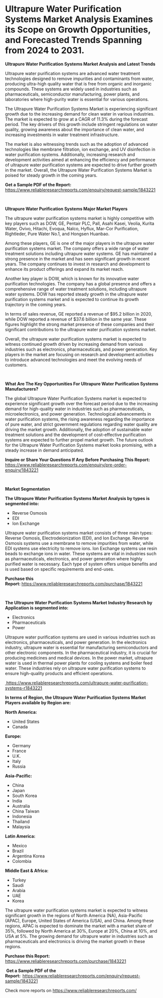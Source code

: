 <p><h1>Ultrapure Water Purification Systems Market Analysis Examines its Scope on Growth Opportunities, and Forecasted Trends Spanning from 2024 to 2031.</h1></p><p><strong>Ultrapure Water Purification Systems Market Analysis and Latest Trends</strong></p>
<p><p>Ultrapure water purification systems are advanced water treatment technologies designed to remove impurities and contaminants from water, producing ultra-high quality water that is free from organic and inorganic compounds. These systems are widely used in industries such as pharmaceuticals, semiconductor manufacturing, power plants, and laboratories where high-purity water is essential for various operations.</p><p>The Ultrapure Water Purification Systems Market is experiencing significant growth due to the increasing demand for clean water in various industries. The market is expected to grow at a CAGR of 11.3% during the forecast period. The key drivers of this growth include stringent regulations on water quality, growing awareness about the importance of clean water, and increasing investments in water treatment infrastructure.</p><p>The market is also witnessing trends such as the adoption of advanced technologies like membrane filtration, ion exchange, and UV disinfection in water purification systems. Additionally, increasing research and development activities aimed at enhancing the efficiency and performance of ultrapure water purification systems are expected to drive further growth in the market. Overall, the Ultrapure Water Purification Systems Market is poised for steady growth in the coming years.</p></p>
<p><strong>Get a Sample PDF of the Report:&nbsp;</strong> <a href="https://www.reliableresearchreports.com/enquiry/request-sample/1843221">https://www.reliableresearchreports.com/enquiry/request-sample/1843221</a></p>
<p>&nbsp;</p>
<p><strong>Ultrapure Water Purification Systems Major Market Players</strong></p>
<p><p>The ultrapure water purification systems market is highly competitive with key players such as DOW, GE, Pentair PLC, Pall, Asahi Kasei, Veolia, Kurita Water, Ovivo, Hitachi, Evoqua, Nalco, Hyflux, Mar-Cor Purification, Rightleder, Pure Water No.1, and Hongsen Huanbao.</p><p>Among these players, GE is one of the major players in the ultrapure water purification systems market. The company offers a wide range of water treatment solutions including ultrapure water systems. GE has maintained a strong presence in the market and has seen significant growth in recent years. The company continues to invest in research and development to enhance its product offerings and expand its market reach.</p><p>Another key player is DOW, which is known for its innovative water purification technologies. The company has a global presence and offers a comprehensive range of water treatment solutions, including ultrapure water systems. DOW has reported steady growth in the ultrapure water purification systems market and is expected to continue its growth trajectory in the coming years.</p><p>In terms of sales revenue, GE reported a revenue of $95.2 billion in 2020, while DOW reported a revenue of $37.6 billion in the same year. These figures highlight the strong market presence of these companies and their significant contributions to the ultrapure water purification systems market.</p><p>Overall, the ultrapure water purification systems market is expected to witness continued growth driven by increasing demand from various industries such as electronics, pharmaceuticals, and power generation. Key players in the market are focusing on research and development activities to introduce advanced technologies and meet the evolving needs of customers.</p></p>
<p>&nbsp;</p>
<p><strong>What Are The Key Opportunities For Ultrapure Water Purification Systems Manufacturers?</strong></p>
<p><p>The global Ultrapure Water Purification Systems market is expected to experience significant growth over the forecast period due to the increasing demand for high-quality water in industries such as pharmaceuticals, microelectronics, and power generation. Technological advancements in water purification systems, the rising awareness regarding the importance of pure water, and strict government regulations regarding water quality are driving the market growth. Additionally, the adoption of sustainable water treatment solutions and the development of cost-effective purification systems are expected to further propel market growth. The future outlook for the Ultrapure Water Purification Systems market looks promising, with a steady increase in demand anticipated.</p></p>
<p><strong>Inquire or Share Your Questions If Any Before Purchasing This Report:</strong> <a href="https://www.reliableresearchreports.com/enquiry/pre-order-enquiry/1843221">https://www.reliableresearchreports.com/enquiry/pre-order-enquiry/1843221</a></p>
<p>&nbsp;</p>
<p><strong>Market Segmentation</strong></p>
<p><strong>The Ultrapure Water Purification Systems Market Analysis by types is segmented into:</strong></p>
<p><ul><li>Reverse Osmosis</li><li>EDI</li><li>Ion Exchange</li></ul></p>
<p><p>Ultrapure water purification systems market consists of three main types: Reverse Osmosis, Electrodeionization (EDI), and Ion Exchange. Reverse Osmosis systems use a membrane to remove impurities from water, while EDI systems use electricity to remove ions. Ion Exchange systems use resin beads to exchange ions in water. These systems are vital in industries such as pharmaceuticals, electronics, and power generation where highly purified water is necessary. Each type of system offers unique benefits and is used based on specific requirements and end-uses.</p></p>
<p><strong>Purchase this Report:&nbsp;</strong><a href="https://www.reliableresearchreports.com/purchase/1843221">https://www.reliableresearchreports.com/purchase/1843221</a></p>
<p>&nbsp;</p>
<p><strong>The Ultrapure Water Purification Systems Market Industry Research by Application is segmented into:</strong></p>
<p><ul><li>Electronics</li><li>Pharmaceuticals</li><li>Power</li></ul></p>
<p><p>Ultrapure water purification systems are used in various industries such as electronics, pharmaceuticals, and power generation. In the electronics industry, ultrapure water is essential for manufacturing semiconductors and other electronic components. In the pharmaceutical industry, it is crucial for producing medicines and medical devices. In the power market, ultrapure water is used in thermal power plants for cooling systems and boiler feed water. These industries rely on ultrapure water purification systems to ensure high-quality products and efficient operations.</p></p>
<p><a href="https://www.reliableresearchreports.com/ultrapure-water-purification-systems-r1843221">&nbsp;https://www.reliableresearchreports.com/ultrapure-water-purification-systems-r1843221</a></p>
<p><strong>In terms of Region, the Ultrapure Water Purification Systems Market Players available by Region are:</strong></p>
<p>
    <p> <strong> North America: </strong>
        <ul>
            <li>United States</li>
            <li>Canada</li>
        </ul>
        </p> 
    <p> <strong> Europe: </strong>
        <ul>
            <li>Germany</li>
            <li>France</li>
            <li>U.K.</li>
            <li>Italy</li>
            <li>Russia</li>
        </ul>
        </p> 
    <p> <strong> Asia-Pacific: </strong>
        <ul>
            <li>China</li>
            <li>Japan</li>
            <li>South Korea</li>
            <li>India</li>
            <li>Australia</li>
            <li>China Taiwan</li>
            <li>Indonesia</li>
            <li>Thailand</li>
            <li>Malaysia</li>
        </ul>
        </p> 
    <p> <strong> Latin America: </strong>
        <ul>
            <li>Mexico</li>
            <li>Brazil</li>
            <li>Argentina Korea</li>
            <li>Colombia</li>
        </ul>
        </p> 
    <p> <strong> Middle East & Africa: </strong>
        <ul>
            <li>Turkey</li>
            <li>Saudi</li>
            <li>Arabia</li>
            <li>UAE</li>
            <li>Korea</li>
        </ul>
    </p>
    </p>
<p><p>The ultrapure water purification systems market is expected to witness significant growth in the regions of North America (NA), Asia-Pacific (APAC), Europe, United States of America (USA), and China. Among these regions, APAC is expected to dominate the market with a market share of 35%, followed by North America at 30%, Europe at 20%, China at 10%, and USA at 5%. The growing demand for ultrapure water in industries such as pharmaceuticals and electronics is driving the market growth in these regions.</p></p>
<p><strong>Purchase this Report: </strong><a href="https://www.reliableresearchreports.com/purchase/1843221">https://www.reliableresearchreports.com/purchase/1843221</a></p>
<p>&nbsp;<strong>Get a Sample PDF of the Report:&nbsp;&nbsp;</strong><a href="https://www.reliableresearchreports.com/enquiry/request-sample/1843221">https://www.reliableresearchreports.com/enquiry/request-sample/1843221</a></p>
<p><strong></strong></p>
<p>Check more reports on <a href="https://www.reliableresearchreports.com/">https://www.reliableresearchreports.com/</a></p>